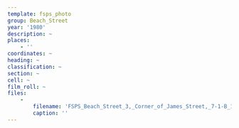 ```yaml
---
template: fsps_photo
group: Beach_Street
year: '1980'
description: ~
places:
    - ''
coordinates: ~
heading: ~
classification: ~
section: ~
cell: ~
film_roll: ~
files:
    -
        filename: 'FSPS_Beach_Street_3,_Corner_of_James_Street,_7-1-B_1980.png'
        caption: ''
---
```


